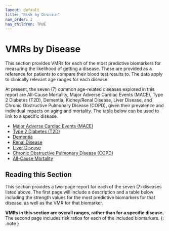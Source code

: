 ```yaml
---
layout: default
title: "Risk by Disease"
nav_order: 2
has_children: TRUE
---
```



# VMRs by Disease

This section provides VMRs for each of the most predictive biomarkers for measuring the likelihood of getting a disease. These are provided as a reference for patients to compare their blood test results to. The data apply to clinically relevant age ranges for each disease.

At present, the seven (7) common age-related diseases explored in this report are All-Cause Mortality, Major Adverse Cardiac Events (MACE), Type 2 Diabetes (T2D), Dementia, Kidney/Renal Disease, Liver Disease, and Chronic Obstructive Pulmonary Disease (COPD), given their prevalence and individual impacts on aging and mortality. The table below can be used to link to a specific disease.


- [Major Adverse Cardiac Events (MACE)](/disease//mace/)
- [Type 2 Diabetes (T2D)](/disease/diabetes/)
- [Dementia](/disease/dementia/)
- [Renal Disease](/disease/renal/)
- [Liver Disease](/disease/liver/)
- [Chronic Obstructive Pulmonary Disease (COPD)](/disease/copd/)
- [All-Cause Mortality](/disease/mortality/)


## Reading this Section

This section provides a two-page report for each of the seven (7) diseases listed above. The first page will include a description and a table below including the strength values for the most predictive biomarkers for that disease, as well as the VMR for that biomarker.

**VMRs in this section are overall ranges, rather than for a specific disease.** The second page includes risk ratios for each of the included biomarkers.
{: .note }
